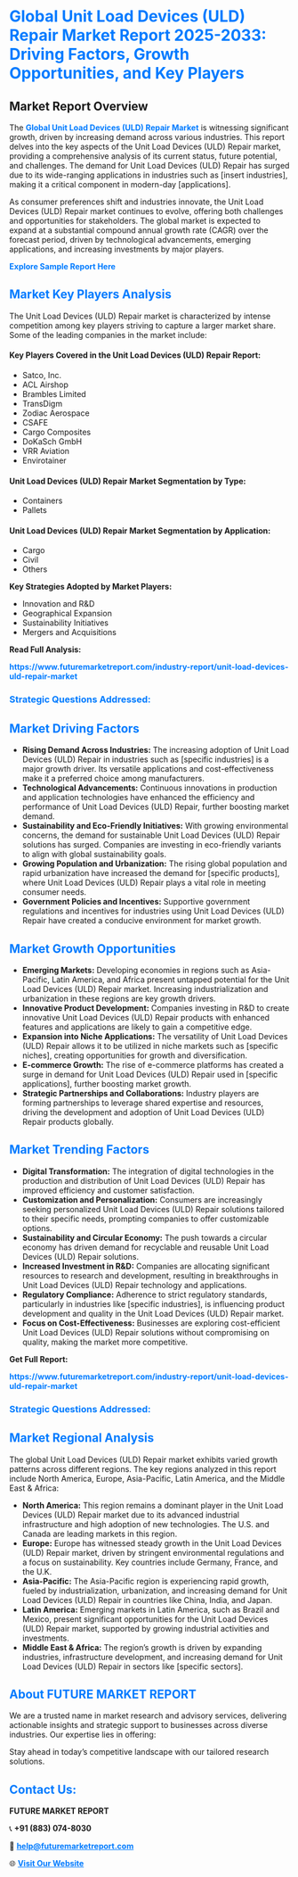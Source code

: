 <h1 style="color: #007BFF;">Global Unit Load Devices (ULD) Repair Market Report 2025-2033: Driving Factors, Growth Opportunities, and Key Players</h1>

<section id="overview">
<h2>Market Report Overview</h2>
<p>The <a href="https://www.futuremarketreport.com/industry-report/unit-load-devices-uld-repair-market" style="color: #007BFF; text-decoration: none;"><strong>Global Unit Load Devices (ULD) Repair Market</strong></a> is witnessing significant growth, driven by increasing demand across various industries. This report delves into the key aspects of the Unit Load Devices (ULD) Repair market, providing a comprehensive analysis of its current status, future potential, and challenges. The demand for Unit Load Devices (ULD) Repair has surged due to its wide-ranging applications in industries such as [insert industries], making it a critical component in modern-day [applications].</p>
<p>As consumer preferences shift and industries innovate, the Unit Load Devices (ULD) Repair market continues to evolve, offering both challenges and opportunities for stakeholders. The global market is expected to expand at a substantial compound annual growth rate (CAGR) over the forecast period, driven by technological advancements, emerging applications, and increasing investments by major players.</p>
</section>

<section id="overview">
<p><a href="https://www.futuremarketreport.com/request-sample/reportId=40856" style="color: #007BFF; text-decoration: none;"><strong>Explore Sample Report Here</strong></a></p>
</section>

<section id="key-players">
<h2 style="color: #007BFF;">Market Key Players Analysis</h2>
<p>The Unit Load Devices (ULD) Repair market is characterized by intense competition among key players striving to capture a larger market share. Some of the leading companies in the market include:</p>
<h4>Key Players Covered in the Unit Load Devices (ULD) Repair Report:</h4>
<ul><li>Satco, Inc.</li><li>ACL Airshop</li><li>Brambles Limited</li><li>TransDigm</li><li>Zodiac Aerospace</li><li>CSAFE</li><li>Cargo Composites</li><li>DoKaSch GmbH</li><li>VRR Aviation</li><li>Envirotainer</li></ul>
<h4>Unit Load Devices (ULD) Repair Market Segmentation by Type:</h4>
<ul><li>Containers</li><li>Pallets</li></ul>

<h4>Unit Load Devices (ULD) Repair Market Segmentation by Application:</h4>
<ul><li>Cargo</li><li>Civil</li><li>Others</li></ul>
<p><strong>Key Strategies Adopted by Market Players:</strong></p>
<ul>
<li>Innovation and R&D</li>
<li>Geographical Expansion</li>
<li>Sustainability Initiatives</li>
<li>Mergers and Acquisitions</li>
</ul>
</section>

<section>
<p><strong>Read Full Analysis: </strong></p><a href="https://www.futuremarketreport.com/industry-report/unit-load-devices-uld-repair-market" style="color: #007BFF; text-decoration: none;"><strong>https://www.futuremarketreport.com/industry-report/unit-load-devices-uld-repair-market</strong></a>
<h3 style="color: #007BFF;">Strategic Questions Addressed:</h3>
</section>

<section id="driving-factors">
<h2 style="color: #007BFF;">Market Driving Factors</h2>
<ul>
<li><strong>Rising Demand Across Industries:</strong> The increasing adoption of Unit Load Devices (ULD) Repair in industries such as [specific industries] is a major growth driver. Its versatile applications and cost-effectiveness make it a preferred choice among manufacturers.</li>
<li><strong>Technological Advancements:</strong> Continuous innovations in production and application technologies have enhanced the efficiency and performance of Unit Load Devices (ULD) Repair, further boosting market demand.</li>
<li><strong>Sustainability and Eco-Friendly Initiatives:</strong> With growing environmental concerns, the demand for sustainable Unit Load Devices (ULD) Repair solutions has surged. Companies are investing in eco-friendly variants to align with global sustainability goals.</li>
<li><strong>Growing Population and Urbanization:</strong> The rising global population and rapid urbanization have increased the demand for [specific products], where Unit Load Devices (ULD) Repair plays a vital role in meeting consumer needs.</li>
<li><strong>Government Policies and Incentives:</strong> Supportive government regulations and incentives for industries using Unit Load Devices (ULD) Repair have created a conducive environment for market growth.</li>
</ul>
</section>

<section id="growth-opportunities">
<h2 style="color: #007BFF;">Market Growth Opportunities</h2>
<ul>
<li><strong>Emerging Markets:</strong> Developing economies in regions such as Asia-Pacific, Latin America, and Africa present untapped potential for the Unit Load Devices (ULD) Repair market. Increasing industrialization and urbanization in these regions are key growth drivers.</li>
<li><strong>Innovative Product Development:</strong> Companies investing in R&D to create innovative Unit Load Devices (ULD) Repair products with enhanced features and applications are likely to gain a competitive edge.</li>
<li><strong>Expansion into Niche Applications:</strong> The versatility of Unit Load Devices (ULD) Repair allows it to be utilized in niche markets such as [specific niches], creating opportunities for growth and diversification.</li>
<li><strong>E-commerce Growth:</strong> The rise of e-commerce platforms has created a surge in demand for Unit Load Devices (ULD) Repair used in [specific applications], further boosting market growth.</li>
<li><strong>Strategic Partnerships and Collaborations:</strong> Industry players are forming partnerships to leverage shared expertise and resources, driving the development and adoption of Unit Load Devices (ULD) Repair products globally.</li>
</ul>
</section>

<section id="trending-factors">
<h2 style="color: #007BFF;">Market Trending Factors</h2>
<ul>
<li><strong>Digital Transformation:</strong> The integration of digital technologies in the production and distribution of Unit Load Devices (ULD) Repair has improved efficiency and customer satisfaction.</li>
<li><strong>Customization and Personalization:</strong> Consumers are increasingly seeking personalized Unit Load Devices (ULD) Repair solutions tailored to their specific needs, prompting companies to offer customizable options.</li>
<li><strong>Sustainability and Circular Economy:</strong> The push towards a circular economy has driven demand for recyclable and reusable Unit Load Devices (ULD) Repair solutions.</li>
<li><strong>Increased Investment in R&D:</strong> Companies are allocating significant resources to research and development, resulting in breakthroughs in Unit Load Devices (ULD) Repair technology and applications.</li>
<li><strong>Regulatory Compliance:</strong> Adherence to strict regulatory standards, particularly in industries like [specific industries], is influencing product development and quality in the Unit Load Devices (ULD) Repair market.</li>
<li><strong>Focus on Cost-Effectiveness:</strong> Businesses are exploring cost-efficient Unit Load Devices (ULD) Repair solutions without compromising on quality, making the market more competitive.</li>
</ul>
</section>

<section>
<p><strong>Get Full Report: </strong></p><a href="https://www.futuremarketreport.com/industry-report/unit-load-devices-uld-repair-market" style="color: #007BFF; text-decoration: none;"><strong>https://www.futuremarketreport.com/industry-report/unit-load-devices-uld-repair-market</strong></a>
<h3 style="color: #007BFF;">Strategic Questions Addressed:</h3>
</section>


<section id="regional-analysis">
<h2 style="color: #007BFF;">Market Regional Analysis</h2>
<p>The global Unit Load Devices (ULD) Repair market exhibits varied growth patterns across different regions. The key regions analyzed in this report include North America, Europe, Asia-Pacific, Latin America, and the Middle East & Africa:</p>
<ul>
<li><strong>North America:</strong> This region remains a dominant player in the Unit Load Devices (ULD) Repair market due to its advanced industrial infrastructure and high adoption of new technologies. The U.S. and Canada are leading markets in this region.</li>
<li><strong>Europe:</strong> Europe has witnessed steady growth in the Unit Load Devices (ULD) Repair market, driven by stringent environmental regulations and a focus on sustainability. Key countries include Germany, France, and the U.K.</li>
<li><strong>Asia-Pacific:</strong> The Asia-Pacific region is experiencing rapid growth, fueled by industrialization, urbanization, and increasing demand for Unit Load Devices (ULD) Repair in countries like China, India, and Japan.</li>
<li><strong>Latin America:</strong> Emerging markets in Latin America, such as Brazil and Mexico, present significant opportunities for the Unit Load Devices (ULD) Repair market, supported by growing industrial activities and investments.</li>
<li><strong>Middle East & Africa:</strong> The region’s growth is driven by expanding industries, infrastructure development, and increasing demand for Unit Load Devices (ULD) Repair in sectors like [specific sectors].</li>
</ul>
</section>

<footer>
<h2 style="color: #007BFF;">About FUTURE MARKET REPORT</h2>
<p>We are a trusted name in market research and advisory services, delivering actionable insights and strategic support to businesses across diverse industries. Our expertise lies in offering:</p>

<p>Stay ahead in today’s competitive landscape with our tailored research solutions.</p>

<h2 style="color: #007BFF;">Contact Us:</h2>
<p><strong>FUTURE MARKET REPORT</strong></p>
<p>📞 <strong>+91 (883) 074-8030</strong></p>
<p>📧 <strong><a href="mailto:help@futuremarketreport.com" style="color: #007BFF;">help@futuremarketreport.com</a></strong></p>
<p>🌐 <strong><a href="https://www.futuremarketreport.com/" style="color: #007BFF;">Visit Our Website</a></strong></p>
</footer>